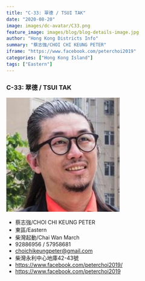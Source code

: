 ```yaml
---
title: "C-33: 翠德 / TSUI TAK"
date: "2020-08-20"
image: images/dc-avatar/C33.png
feature_image: images/blog/blog-details-image.jpg
author: "Hong Kong Districts Info"
summary: "蔡志強/CHOI CHI KEUNG PETER"
iframe: "https://www.facebook.com/peterchoi2019"
categories: ["Hong Kong Island"]
tags: ["Eastern"]
---
```


### C-33: 翠德 / TSUI TAK  
![](/images/dc-avatar/C33.png)  

 - 蔡志強/CHOI CHI KEUNG PETER  
 - 東區/Eastern  
 - 柴灣起動/Chai Wan March  
 - 92886956 / 57958681  
 - choichikeungpeter@gmail.com  
 - 柴灣永利中心地庫42-43號  
 - https://www.facebook.com/peterchoi2019/  
 - https://www.facebook.com/peterchoi2019
